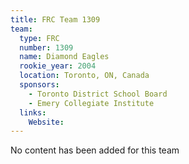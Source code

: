 ```yaml
---
title: FRC Team 1309
team:
  type: FRC
  number: 1309
  name: Diamond Eagles
  rookie_year: 2004
  location: Toronto, ON, Canada
  sponsors:
    - Toronto District School Board
    - Emery Collegiate Institute
  links:
    Website: 
---
```

No content has been added for this team